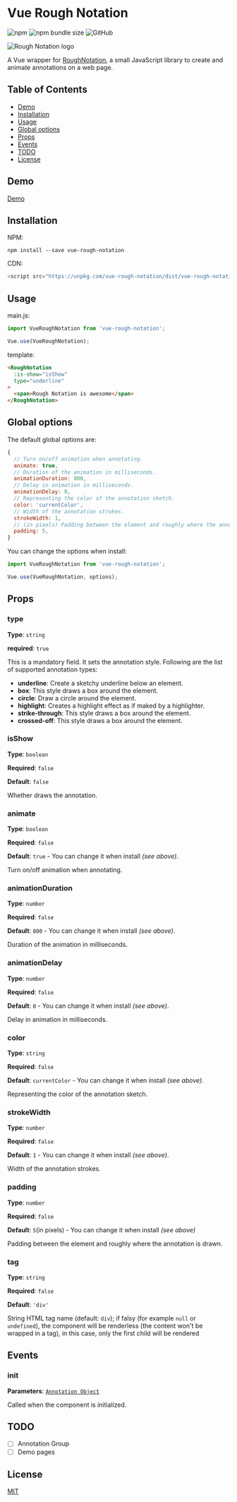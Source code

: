 # Vue Rough Notation

![npm](https://img.shields.io/npm/v/vue-rough-notation)
![npm bundle size](https://img.shields.io/bundlephobia/minzip/vue-rough-notation)
![GitHub](https://img.shields.io/github/license/Leecason/vue-rough-notation)

![Rough Notation logo](https://roughnotation.com/images/social.png)

A Vue wrapper for [RoughNotation](https://github.com/pshihn/rough-notation), a small JavaScript library to create and animate annotations on a web page.

## Table of Contents

- [Demo](#demo)
- [Installation](#installation)
- [Usage](#usage)
- [Global options](#global-options)
- [Props](#props)
- [Events](#events)
- [TODO](#todo)
- [License](#license)

## Demo

[Demo](https://codesandbox.io/s/vue-rough-notation-q8cxq)

## Installation

NPM:

```shell
npm install --save vue-rough-notation
```

CDN:

```js
<script src="https://unpkg.com/vue-rough-notation/dist/vue-rough-notation.js"></script>
```

## Usage

main.js:

```js
import VueRoughNotation from 'vue-rough-notation';

Vue.use(VueRoughNotation);
```

template:

```html
<RoughNotation
  :is-show="isShow"
  type="underline"
>
  <span>Rough Notation is awesome</span>
</RoughNotation>
```

## Global options

The default global options are:

```js
{
  // Turn on/off animation when annotating.
  animate: true,
  // Duration of the animation in milliseconds.
  animationDuration: 800,
  // Delay in animation in milliseconds.
  animationDelay: 0,
  // Representing the color of the annotation sketch.
  color: 'currentColor',
  // Width of the annotation strokes.
  strokeWidth: 1,
  // (in pixels) Padding between the element and roughly where the annotation is drawn.
  padding: 5,
}
```

You can change the options when install:

```js
import VueRoughNotation from 'vue-rough-notation';

Vue.use(VueRoughNotation, options);
```

## Props

### type

**Type**: `string`

**required**: `true`

This is a mandatory field. It sets the annotation style. Following are the list of supported annotation types:

- **underline**: Create a sketchy underline below an element.
- **box**: This style draws a box around the element.
- **circle**: Draw a circle around the element.
- **highlight**: Creates a highlight effect as if maked by a highlighter.
- **strike-through**: This style draws a box around the element.
- **crossed-off**: This style draws a box around the element.

### isShow

**Type**: `boolean`

**Required**: `false`

**Default**: `false`

Whether draws the annotation.

### animate

**Type**: `boolean`

**Required**: `false`

**Default**: `true` - You can change it when install _(see above)_.

Turn on/off animation when annotating.

### animationDuration

**Type**: `number`

**Required**: `false`

**Default**: `800` - You can change it when install _(see above)_.

Duration of the animation in milliseconds.

### animationDelay

**Type**: `number`

**Required**: `false`

**Default**: `0` - You can change it when install _(see above)_.

Delay in animation in milliseconds.

### color

**Type**: `string`

**Required**: `false`

**Default**: `currentColor` - You can change it when install _(see above)_.

Representing the color of the annotation sketch.

### strokeWidth

**Type**: `number`

**Required**: `false`

**Default**: `1` - You can change it when install _(see above)_.

Width of the annotation strokes.

### padding

**Type**: `number`

**Required**: `false`

**Default**: `5`(in pixels) - You can change it when install _(see above)_

Padding between the element and roughly where the annotation is drawn.

### tag

**Type**: `string`

**Required**: `false`

**Default**: `'div'`

String HTML tag name (default: `div`); if falsy (for example `null` or `undefined`), the component will be renderless (the content won't be wrapped in a tag), in this case, only the first child will be rendered

## Events

### init

**Parameters**: [`Annotation Object`](https://github.com/pshihn/rough-notation#annotation-object)

Called when the component is initialized.

## TODO

- [ ] Annotation Group
- [ ] Demo pages

## License

[MIT](https://github.com/Leecason/vue-rough-notation/blob/master/LICENSE)
